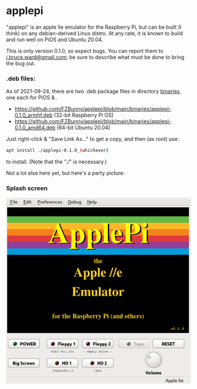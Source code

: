 # applepi
"applepi" is an apple IIe emulator for the Raspberry Pi, but can be built (I think) on any debian-derived Linux distro.
At any rate, it is known to build and run well on PiOS and Ubuntu 20.04.

This is only version 0.1.0, so expect bugs.   You can report them to j.bruce.ward@gmail.com; be sure to describe what must be done to bring the bug out.

### .deb files:
As of 2021-09-24, there are two .deb package files in directory [binaries], one each for PiOS & .

- https://github.com/FZBunny/applepi/blob/main/binaries/applepi-0.1.0_armhf.deb   (32-bit Raspberry Pi OS)
- https://github.com/FZBunny/applepi/blob/main/binaries/applepi-0.1.0_amd64.deb   (64-bit Ubuntu 20.04)

Just right-click & "Save Link As..." to get a copy, and then (as root) use: 
```sh
apt install ./applepi-0.1.0_(whichever)
```
 to install.    (Note that the "./" is necessary.)

Not a lot else here yet, but here's a perty picture:
### Splash screen
![Screenshot of ApplePi](https://github.com/FZBunny/applepi/blob/main/images/Screenshot_2021-09-21_08-52-27.png)

[binaries]: <https://github.com/FZBunny/applepi/blob/main/binaries>
